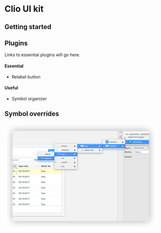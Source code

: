# Clio UI kit

## Getting started

## Plugins
Links to essential plugins will go here.
#### Essential
* Relabel button

#### Useful
* Symbol organizer

## Symbol overrides
![Symbol overrides](images/symbol-overrides.png)

